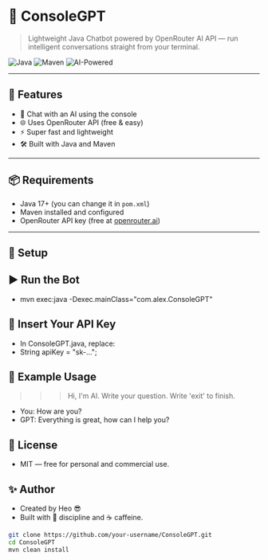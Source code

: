 # 🧠 ConsoleGPT

> Lightweight Java Chatbot powered by OpenRouter AI API — run intelligent conversations straight from your terminal.

![Java](https://img.shields.io/badge/Java-17%2B-orange?logo=java)
![Maven](https://img.shields.io/badge/Built%20with-Maven-4B3263?logo=apachemaven)
![AI-Powered](https://img.shields.io/badge/Powered%20by-Mistral%207B-blueviolet?logo=openai)

---

## 🚀 Features

- 💬 Chat with an AI using the console
- 🌐 Uses OpenRouter API (free & easy)
- ⚡ Super fast and lightweight
- 🛠️ Built with Java and Maven

---

## 📦 Requirements

- Java 17+ (you can change it in `pom.xml`)
- Maven installed and configured
- OpenRouter API key (free at [openrouter.ai](https://openrouter.ai))

---

## 🔧 Setup

## ▶️ Run the Bot
- mvn exec:java -Dexec.mainClass="com.alex.ConsoleGPT"

## 🔑 Insert Your API Key
- In ConsoleGPT.java, replace:
- String apiKey = "sk-...";

## 📌 Example Usage
>>> Hi, I'm AI. Write your question. Write 'exit' to finish.
- You: How are you?
- GPT: Everything is great, how can I help you?

## 🤝 License
- MIT — free for personal and commercial use.

## ✨ Author
- Created by Нео 😎
- Built with 💪 discipline and ☕ caffeine.

```bash
git clone https://github.com/your-username/ConsoleGPT.git
cd ConsoleGPT
mvn clean install 


